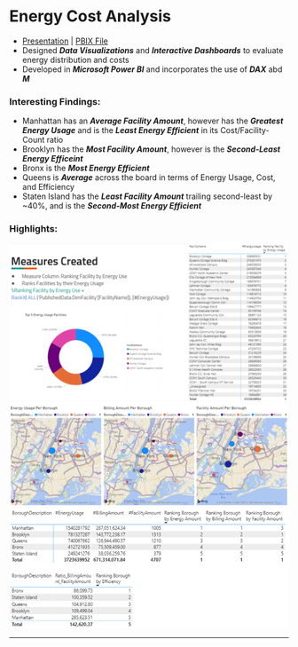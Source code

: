 
# Energy Cost Analysis
* [Presentation](https://github.com/eng-jonathan/Business_Intelligence/blob/main/cuny%20energy/CUNY%20Energy%20Presentation.pdf) | [PBIX File](https://github.com/eng-jonathan/Business_Intelligence/blob/main/cuny%20energy/CUNY%20Energy%20PBIX.pbix) 
* Designed ***Data Visualizations*** and ***Interactive Dashboards*** to evaluate energy distribution and costs
* Developed in ***Microsoft Power BI*** and incorporates the use of ***DAX*** abd ***M***

### Interesting Findings:
  * Manhattan has an ***Average Facility Amount***, however has the ***Greatest Energy Usage*** and is the ***Least Energy Efficient*** in its Cost/Facility-Count ratio
  * Brooklyn has the ***Most Facility Amount***, however is the ***Second-Least Energy Efficeint***
  * Bronx is the ***Most Energy Efficient***
  * Queens is ***Average*** across the board in terms of Energy Usage, Cost, and Efficiency
  * Staten Island has the ***Least Facility Amount*** trailing second-least by ~40%, and is the ***Second-Most Energy Efficient***

### Highlights:

<img src = "images/cunyenergy_image01.png" width = "750"><img src = "images/cunyenergy_image03.png" width = "750"><img src = "images/cunyenergy_image04.png" width = "750">
___
